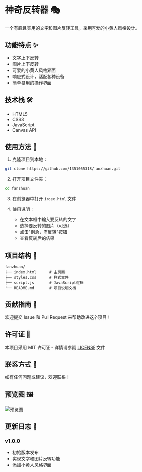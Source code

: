 # 神奇反转器 🎭

一个有趣且实用的文字和图片反转工具，采用可爱的小黄人风格设计。

## 功能特点 ✨

- 文字上下反转
- 图片上下反转
- 可爱的小黄人风格界面
- 响应式设计，适配各种设备
- 简单易用的操作界面

## 技术栈 🛠️

- HTML5
- CSS3
- JavaScript
- Canvas API

## 使用方法 📝

1. 克隆项目到本地：
```bash
git clone https://github.com/1351055318/fanzhuan.git
```

2. 打开项目文件夹：
```bash
cd fanzhuan
```

3. 在浏览器中打开 `index.html` 文件

4. 使用说明：
   - 在文本框中输入要反转的文字
   - 选择要反转的图片（可选）
   - 点击"别急，有反转"按钮
   - 查看反转后的结果

## 项目结构 📁

```
fanzhuan/
├── index.html      # 主页面
├── styles.css      # 样式文件
├── script.js       # JavaScript逻辑
└── README.md       # 项目说明文档
```

## 贡献指南 🤝

欢迎提交 Issue 和 Pull Request 来帮助改进这个项目！

## 许可证 📄

本项目采用 MIT 许可证 - 详情请参阅 [LICENSE](LICENSE) 文件

## 联系方式 📧

如有任何问题或建议，欢迎联系！

## 预览图 🖼️

![预览图](preview.png)

## 更新日志 📅

### v1.0.0
- 初始版本发布
- 实现文字和图片反转功能
- 添加小黄人风格界面 